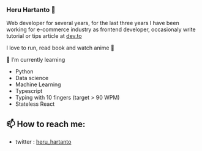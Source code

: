 ### Heru Hartanto 👋

Web developer for several years, for the last three years I have been working for e-commerce industry as frontend developer, occasionaly write tutorial or tips article at [dev.to](https://dev.to/elukuro)

I love to run, read book and watch anime 🦁

  
🌱 I’m currently learning 
  - Python 
  - Data science
  - Machine Learning
  - Typescript
  - Typing with 10 fingers (target > 90 WPM)
  - Stateless React
    
  
📫 How to reach me:
  - 
  - twitter : [heru_hartanto](https://twitter.com/heru_hartanto)
